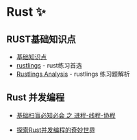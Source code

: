 # Rust ✨

## RUST基础知识点

- [基础知识点](/Rust/basepoint.md)
- [rustlings](/Rust/rustlings.md) - rust练习首选
- [Rustlings Analysis](/Rust/rustlings_analysis.md) - rustlings 练习题解析

## Rust 并发编程

- [基础扫盲必知必会 之 进程-线程-协程](/Rust/concurrency/base.md)

- [探索Rust并发编程的奇妙世界](/Rust/concurrency/concurrency.md)




